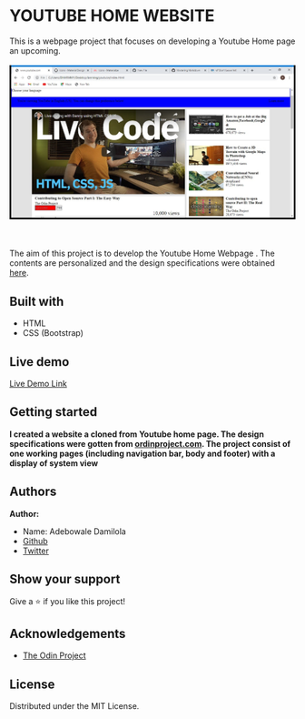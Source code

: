 # YOUTUBE HOME WEBSITE

This is a webpage project that focuses on developing a Youtube Home page an upcoming.
<br><br><img src="./picture.jpg"><br>
<br><br>

The aim of this project is to develop the Youtube Home Webpage . The contents are personalized and the design specifications were obtained [here](https://www.odinsproject.com).

## Built with
  * HTML 
  * CSS (Bootstrap)

  

## Live demo
[Live Demo Link](https://github.com/Temitayo40/youtube-/commit/f74d81ca8d73e84cca79813a0589ac602c76050f)

## Getting started
**I created a website a cloned from Youtube home page. The design specifications were gotten from [ordinproject.com](https://www.ordinsproject.com). The project consist of one working pages (including navigation bar, body and footer) with a display of system view**

## Authors
 **Author:**
 * Name: Adebowale Damilola
 * [Github](https://github.com/Temitayo40/)
 * [Twitter](https://twitter.com/Adebowa30361993)


## Show your support
Give a :star: if you like this project!

## Acknowledgements

  * [The Odin Project](https://www.theodinproject.com/courses/html5-and-css3/lessons/embedding-images-and-video#introduction)
 
 

## License
 Distributed under the MIT License.